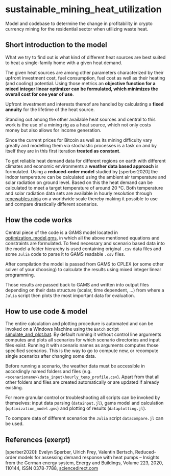 # sustainable_mining_heat_utilization

Model and codebase to determine the change in profitability in crypto currency mining for the residential sector when utilizing waste heat.




## Short introduction to the model

What we try to find out is what kind of different heat sources are best suited to heat a single-family home with a given heat demand.

The given heat sources are among other parameters characterized by their upfront investment cost, fuel consumption, fuel cost as well as their heating (and cooling) potential. Using those metrics an **objective function for a mixed integer linear optimizer can be formulated, which minimizes the overall cost for one year of use**.

Upfront investment and interests thereof are handled by calculating a **fixed annuity** for the lifetime of the heat source.

Standing out among the other available heat sources and central to this work is the use of a mining rig as a heat source, which not only costs money but also allows for income generation.

Since the current prices for Bitcoin as well as its mining difficulty vary greatly and modelling them via stochastic processes is a task on and by itself they are in this first iteration **treated as constant**.

To get reliable heat demand data for different regions on earth with different climates and economic environments a **weather data based approach** is formulated. Using a **reduced-order model** studied by [sperber2020] the indoor temperature can be calculated using the ambient air temperature and solar radiation on ground level. Based on this the heat demand can be calculated to meet a target temperature of around 20 °C. Both temperature and solar radiation data sets are available in hourly resolution through [renewables.ninja] on a worldwide scale thereby making it possible to use and compare drastically different scenarios.




## How the code works

Central piece of the code is a GAMS model located in [optimization_model.gms](https://github.com/simjunky/sustainable_mining_heat_utilization/blob/main/optimization_model.gms), in which all the above mentioned equations and constraints are formulated. To feed necessary and scenario based data into the model a folder hierarchy is used containing original `.csv` data files and some `Julia` code to parse it to GAMS readable `.csv` files.

After compilation the model is passed from GAMS to CPLEX (or some other solver of your choosing) to calculate the results using mixed integer linear programming.

Those results are passed back to GAMS and written into output files depending on their data structure (scalar, time dependent, ...) from where a `Julia` script then plots the most important data for evaluation.




## How to use code & model

The entire calculation and plotting procedure is automated and can be invoked on a Windows Machine using the `Batch` script [simulate_and_plot.bat](https://github.com/simjunky/sustainable_mining_heat_utilization/blob/main/simulate_and_plot.bat). By default running it without control line arguments computes and plots all scenarios for which scenario directories and input files exist. Running it with scenario names as arguments computes those specified scenarios. This is the way to go to compute new, or recompute single scenarios after changing some data.

Before running a scenario, the weather data must be accessible in accordingly named folders and files (e.g. `<scenarioname>\data_input\hourly_temp_profile.csv`). Apart from that all other folders and files are created automatically or are updated if already existing.

For more granular control or troubleshooting all scripts can be invoked by themselves: input data parsing (`datainput.jl`), gams model and calculation (`optimization_model.gms`) and plotting of results (`dataplotting.jl`).

To compare data of different scenarios the `Julia` script `datacompare.jl` can be used.




## References (exerpt)
[sperber2020]: Evelyn Sperber, Ulrich Frey, Valentin Bertsch, Reduced-order models for assessing demand response with heat pumps – Insights from the German energy system, Energy and Buildings, Volume 223, 2020, 110144, ISSN 0378-7788, [sciencedirect.com](https://www.sciencedirect.com/science/article/pii/S037877881933378X)

[renewables.ninja]: https://www.renewables.ninja
